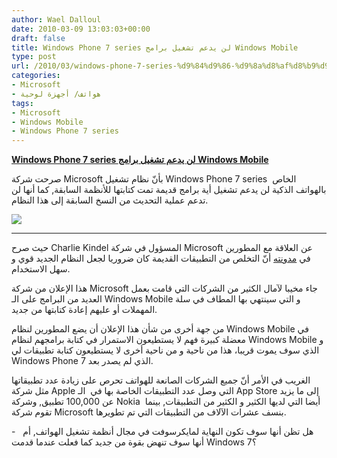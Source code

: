 ```yaml
---
author: Wael Dalloul
date: 2010-03-09 13:03:03+00:00
draft: false
title: Windows Phone 7 series لن يدعم تشغيل برامج Windows Mobile
type: post
url: /2010/03/windows-phone-7-series-%d9%84%d9%86-%d9%8a%d8%af%d8%b9%d9%85-%d8%aa%d8%b4%d8%ba%d9%8a%d9%84-%d8%a8%d8%b1%d8%a7%d9%85%d8%ac-windows-mobile/
categories:
- Microsoft
- هواتف/ أجهزة لوحية
tags:
- Microsoft
- Windows Mobile
- Windows Phone 7 series
---
```


[**Windows Phone 7 series لن يدعم تشغيل برامج Windows Mobile**](http://www.it-scoop.com/2010/03/windows-phone-7-series-%d9%84%d9%86-%d9%8a%d8%af%d8%b9%d9%85-%d8%aa%d8%b4%d8%ba%d9%8a%d9%84-%d8%a8%d8%b1%d8%a7%d9%85%d8%ac-windows-mobile/)


صرحت شركة Microsoft بأنّ نظام تشغيل Windows Phone 7 series  الخاص بالهواتف الذكية لن يدعم تشغيل أية برامج قديمة تمت كتابتها للأنظمة السابقة, كما أنها لن تدعم عملية التحديث من النسخ السابقة إلى هذا النظام.

[![](http://www.it-scoop.com/wp-content/uploads/2010/02/microsoft_windowsphone7.jpg)
](http://www.it-scoop.com/2010/03/windows-phone-7-series-%d9%84%d9%86-%d9%8a%d8%af%d8%b9%d9%85-%d8%aa%d8%b4%d8%ba%d9%8a%d9%84-%d8%a8%d8%b1%d8%a7%d9%85%d8%ac-windows-mobile/)

** **

حيث صرح Charlie Kindel المسؤول في شركة Microsoft عن العلاقة مع المطورين  في [مدونته](http://blogs.msdn.com/ckindel/archive/2010/03/04/different-means-better-with-the-new-windows-phone-developer-experience.aspx) أنّ التخلص من التطبيقات القديمة كان ضروريا لجعل النظام الجديد قوي و سهل الاستخدام.

هذا الإعلان من شركة Microsoft جاء مخيبا لآمال الكثير من الشركات التي قامت بعمل العديد من البرامج على الـ Windows Mobile و التي سينتهي بها المطاف في سلة المهملات أو عليهم إعادة كتابتها من جديد.

من جهة أخرى من شأن هذا الإعلان أن يضع المطورين لنظام Windows Mobile في معضلة كبيرة فهم لا يستطيعون الاستمرار في كتابة برامجهم لنظام Windows Mobile و الذي سوف يموت قريبا، هذا من ناحية و من ناحية أخرى لا يستطيعون كتابة تطبيقات لي Windows Phone 7 الذي لم يصدر بعد.

الغريب في الأمر أنّ جميع الشركات الصانعة للهواتف تحرص على زيادة عدد تطبيقاتها مثل شركة Apple التي وصل عدد التطبيقات الخاصة بها في  الـ App Store إلى ما يزيد عن 100,000 تطبيق, وشركة Nokia  أيضا التي لديها الكثير و الكثير من التطبيقات, بينما تقوم شركة Microsoft بنسف عشرات الآلاف من التطبيقات التي تم تطويرها.

-   هل تظن أنها سوف تكون النهاية لمايكرسوفت في مجال أنظمة تشغيل الهواتف, أم أنها سوف تنهض بقوة من جديد كما فعلت عندما قدمت Windows 7؟
